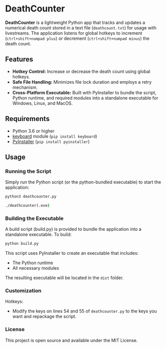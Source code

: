 # DeathCounter

**DeathCounter** is a lightweight Python app that tracks and updates a numerical death count stored in a text file (`deathcount.txt`) for usage with livestreams. The application listens for global hotkeys to increment (`ctrl+shift+numpad plus`) or decrement (`ctrl+shift+numpad minus`) the death count.

## Features

- **Hotkey Control:** Increase or decrease the death count using global hotkeys.
- **Safe File Handling:** Minimizes file lock duration and employs a retry mechanism.
- **Cross-Platform Executable:** Built with PyInstaller to bundle the script, Python runtime, and required modules into a standalone executable for Windows, Linux, and MacOS.

## Requirements

- Python 3.6 or higher
- [keyboard](https://pypi.org/project/keyboard/) module (`pip install keyboard`)
- [PyInstaller](https://pypi.org/project/pyinstaller/) (`pip install pyinstaller`)

## Usage

### Running the Script

Simply run the Python script (or the python-bundled executable) to start the application:

```bash
python3 deathcounter.py
```

```bash
./deathcounter(.exe)
```

### Building the Executable
A build script (build.py) is provided to bundle the application into a standalone executable. To build:

```bash
python build.py
```

This script uses PyInstaller to create an executable that includes:

- The Python runtime
- All necessary modules

The resulting executable will be located in the ``dist`` folder.

### Customization
Hotkeys:
- Modify the keys on lines 54 and 55 of ``deathcounter.py`` to the keys you want and repackage the script.

### License
This project is open source and available under the MIT License.
